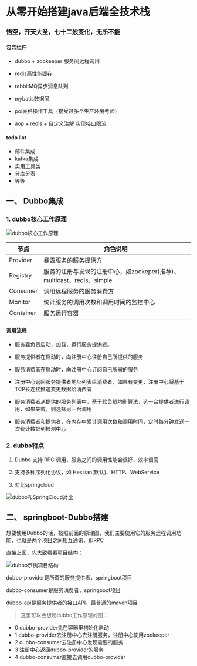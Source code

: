 # 从零开始搭建java后端全技术栈

### 悟空，齐天大圣，七十二般变化，无所不能
#### 包含组件

- dubbo + zookeeper 服务间远程调用

- redis高性能缓存

- rabbitMQ异步消息队列

- mybatis数据层

- poi表格操作工具（接受过多个生产环境考验）

- aop + redis + 自定义注解 实现接口限流
#### todo list

-  邮件集成
-  kafka集成
- 实用工具类
- 分库分表
- 等等


## 一、 Dubbo集成
### 1. dubbo核心工作原理

![dubbo核心工作原理](https://raw.githubusercontent.com/Baijq/others/master/images/dubbo-img/dubbo-3.png)

节点 | 角色说明
--|--
Provider|暴露服务的服务提供方
Registry|服务的注册与发现的注册中心，如zookeper(推荐)、multicast、redis、simple
Consumer|调用远程服务的服务消费方
Monitor|统计服务的调用次数和调用时间的监控中心
Container|服务运行容器

#### 调用流程

- 服务器负责启动，加载，运行服务提供者。

- 服务提供者在启动时，向注册中心注册自己所提供的服务

- 服务消费者在启动时，向注册中心订阅自己所需的服务

- 注册中心返回服务提供者地址列表给消费者，如果有变更，注册中心将基于TCP长连接推送变更数据给消费者

- 服务消费者从提供的服务列表中，基于软负载均衡算法，选一台提供者进行调用，如果失败，则选择另一台调用

- 服务消费者和提供者，在内存中累计调用次数和调用时间，定时每分钟发送一次统计数据到检测中心

### 2. dubbo特点

1. Dubbo 支持 RPC 调用，服务之间的调用性能会很好，效率很高

2. 支持多种序列化协议，如 Hessian(默认)、HTTP、WebService

3. 对比springcloud

![dubbo和SpringCloud对比](https://raw.githubusercontent.com/Baijq/others/master/images/dubbo-img/dubbo-4.png)

## 二、 springboot-Dubbo搭建

想要使用Dubbo的话，按照前面的原理图，我们主要使用它的服务远程调用功能，也就是两个项目之间相互通讯，即RPC

直接上图，先大致看看项目结构：

![dubbo示例项目结构](https://raw.githubusercontent.com/Baijq/others/master/images/dubbo-img/dubbo%E9%A1%B9%E7%9B%AE%E7%BB%93%E6%9E%84.png)

dubbo-provider是所谓的服务提供者，springboot项目 

dubbo-consumer是服务消费者，springboot项目

dubbo-api是服务提供者的接口API，最普通的maven项目

>这里可以会想起dubbo工作原理的图：

- 0 dubbo-provider先在容器里初始化启动
- 1 dubbo-provider去注册中心去注册服务，注册中心使用zookeeper
- 2 dubbo-consumer去注册中心发现需要的服务
- 3 注册中心返回dubbo-provider的服务
- 4 dubbo-consumer直接去调用dubbo-provider

